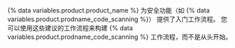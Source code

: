 {% data variables.product.product_name %} 为安全功能（如 {% data variables.product.prodname_code_scanning %}） 提供了入门工作流程。 您可以使用这些建议的工作流程来构建 {% data variables.product.prodname_code_scanning %} 工作流程，而不是从头开始。
